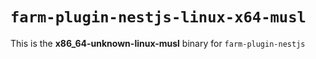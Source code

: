 # `farm-plugin-nestjs-linux-x64-musl`

This is the **x86_64-unknown-linux-musl** binary for `farm-plugin-nestjs`
